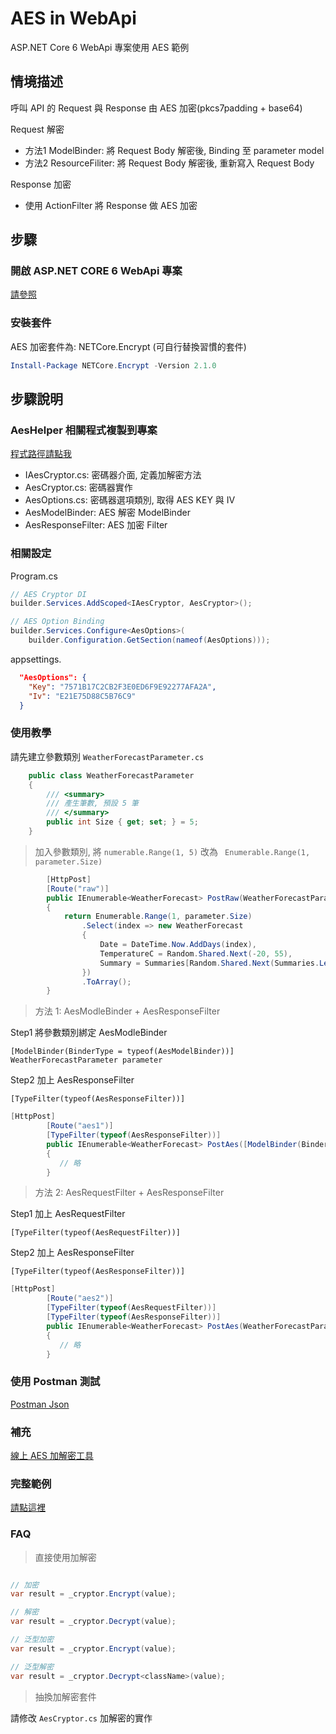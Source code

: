 # AES in WebApi

ASP.NET Core 6 WebApi 專案使用 AES 範例

## 情境描述

呼叫 API 的 Request 與 Response 由 AES 加密(pkcs7padding + base64)

Request 解密

- 方法1 ModelBinder: 將 Request Body 解密後, Binding 至 parameter model
- 方法2 ResourceFiliter: 將 Request Body 解密後, 重新寫入 Request Body

Response 加密
- 使用 ActionFilter 將 Response 做 AES 加密

## 步驟

### 開啟 ASP.NET CORE 6 WebApi 專案

[請參照](https://docs.microsoft.com/zh-tw/aspnet/core/tutorials/first-web-api?view=aspnetcore-6.0&tabs=visual-studio)

### 安裝套件

AES 加密套件為: NETCore.Encrypt (可自行替換習慣的套件)

```powershell
Install-Package NETCore.Encrypt -Version 2.1.0
```

## 步驟說明

### AesHelper 相關程式複製到專案

[程式路徑請點我](/src/AESSample/AesHelper/)

- IAesCryptor.cs: 密碼器介面, 定義加解密方法
- AesCryptor.cs: 密碼器實作
- AesOptions.cs: 密碼器選項類別, 取得 AES KEY 與 IV
- AesModelBinder: AES 解密 ModelBinder
- AesResponseFilter: AES 加密 Filter

### 相關設定

Program.cs

```csharp
// AES Cryptor DI
builder.Services.AddScoped<IAesCryptor, AesCryptor>();

// AES Option Binding
builder.Services.Configure<AesOptions>(
    builder.Configuration.GetSection(nameof(AesOptions)));
```

appsettings.

```json
  "AesOptions": {
    "Key": "7571B17C2CB2F3E0ED6F9E92277AFA2A",
    "Iv": "E21E75D88C5B76C9"
  }
```

### 使用教學

請先建立參數類別 `WeatherForecastParameter.cs`

```csharp
    public class WeatherForecastParameter
    {
        /// <summary>
        /// 產生筆數, 預設 5 筆
        /// </summary>
        public int Size { get; set; } = 5;
    }
```

> 加入參數類別, 將 `numerable.Range(1, 5)` 改為 ` Enumerable.Range(1, parameter.Size)`

```csharp
        [HttpPost]
        [Route("raw")]
        public IEnumerable<WeatherForecast> PostRaw(WeatherForecastParameter parameter)
        {
            return Enumerable.Range(1, parameter.Size)
                .Select(index => new WeatherForecast
                {
                    Date = DateTime.Now.AddDays(index),
                    TemperatureC = Random.Shared.Next(-20, 55),
                    Summary = Summaries[Random.Shared.Next(Summaries.Length)]
                })
                .ToArray();
        }
```

> 方法 1: AesModleBinder + AesResponseFilter

Step1 將參數類別綁定 AesModleBinder

`[ModelBinder(BinderType = typeof(AesModelBinder))] WeatherForecastParameter parameter`

Step2 加上 AesResponseFilter

`[TypeFilter(typeof(AesResponseFilter))]`

```csharp
[HttpPost]
        [Route("aes1")]
        [TypeFilter(typeof(AesResponseFilter))]
        public IEnumerable<WeatherForecast> PostAes([ModelBinder(BinderType = typeof(AesModelBinder))] WeatherForecastParameter parameter)
        {
           // 略
        }
```

> 方法 2: AesRequestFilter + AesResponseFilter

Step1 加上 AesRequestFilter

`[TypeFilter(typeof(AesRequestFilter))]`

Step2 加上 AesResponseFilter

`[TypeFilter(typeof(AesResponseFilter))]`

```csharp
[HttpPost]
        [Route("aes2")]
        [TypeFilter(typeof(AesRequestFilter))]
        [TypeFilter(typeof(AesResponseFilter))]
        public IEnumerable<WeatherForecast> PostAes(WeatherForecastParameter parameter)
        {
           // 略
        }
```

### 使用 Postman 測試

[Postman Json](/postman/aes.postman.json)

### 補充

[線上 AES 加解密工具](https://www.010tools.com/AES)

### 完整範例

[請點這裡](/src/AESSample/)

### FAQ

> 直接使用加解密

```csharp

// 加密
var result = _cryptor.Encrypt(value);

// 解密
var result = _cryptor.Decrypt(value);

// 泛型加密
var result = _cryptor.Encrypt(value);

// 泛型解密
var result = _cryptor.Decrypt<className>(value);
```

> 抽換加解密套件

請修改 `AesCryptor.cs` 加解密的實作
